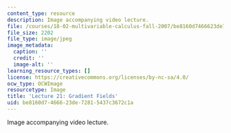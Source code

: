 ```yaml
---
content_type: resource
description: Image accompanying video lecture.
file: /courses/18-02-multivariable-calculus-fall-2007/be8160d7466623de72815437c3672c1a_21.jpg
file_size: 2202
file_type: image/jpeg
image_metadata:
  caption: ''
  credit: ''
  image-alt: ''
learning_resource_types: []
license: https://creativecommons.org/licenses/by-nc-sa/4.0/
ocw_type: OCWImage
resourcetype: Image
title: 'Lecture 21: Gradient Fields'
uid: be8160d7-4666-23de-7281-5437c3672c1a
---
```

Image accompanying video lecture.